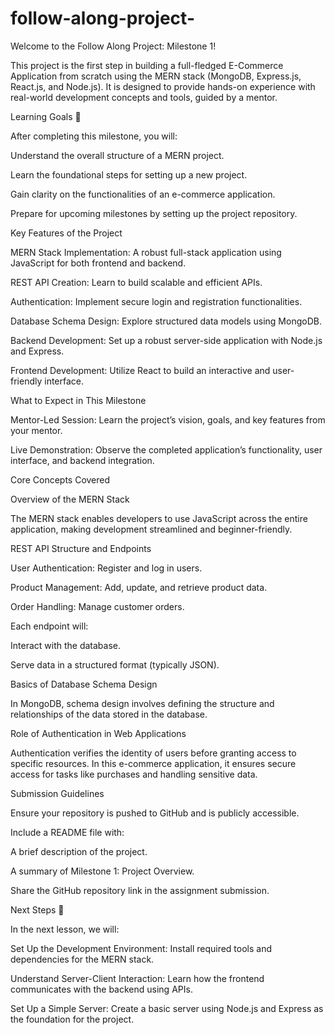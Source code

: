 # follow-along-project-

Welcome to the Follow Along Project: Milestone 1!

This project is the first step in building a full-fledged E-Commerce Application from scratch using the MERN stack (MongoDB, Express.js, React.js, and Node.js). It is designed to provide hands-on experience with real-world development concepts and tools, guided by a mentor.

Learning Goals 🎯

After completing this milestone, you will:

Understand the overall structure of a MERN project.

Learn the foundational steps for setting up a new project.

Gain clarity on the functionalities of an e-commerce application.

Prepare for upcoming milestones by setting up the project repository.

Key Features of the Project

MERN Stack Implementation: A robust full-stack application using JavaScript for both frontend and backend.

REST API Creation: Learn to build scalable and efficient APIs.

Authentication: Implement secure login and registration functionalities.

Database Schema Design: Explore structured data models using MongoDB.

Backend Development: Set up a robust server-side application with Node.js and Express.

Frontend Development: Utilize React to build an interactive and user-friendly interface.

What to Expect in This Milestone

Mentor-Led Session: Learn the project’s vision, goals, and key features from your mentor.

Live Demonstration: Observe the completed application’s functionality, user interface, and backend integration.

Core Concepts Covered

Overview of the MERN Stack

The MERN stack enables developers to use JavaScript across the entire application, making development streamlined and beginner-friendly.

REST API Structure and Endpoints

User Authentication: Register and log in users.

Product Management: Add, update, and retrieve product data.

Order Handling: Manage customer orders.

Each endpoint will:

Interact with the database.

Serve data in a structured format (typically JSON).

Basics of Database Schema Design

In MongoDB, schema design involves defining the structure and relationships of the data stored in the database.

Role of Authentication in Web Applications

Authentication verifies the identity of users before granting access to specific resources. In this e-commerce application, it ensures secure access for tasks like purchases and handling sensitive data.

Submission Guidelines

Ensure your repository is pushed to GitHub and is publicly accessible.

Include a README file with:

A brief description of the project.

A summary of Milestone 1: Project Overview.

Share the GitHub repository link in the assignment submission.

Next Steps 🚀

In the next lesson, we will:

Set Up the Development Environment: Install required tools and dependencies for the MERN stack.

Understand Server-Client Interaction: Learn how the frontend communicates with the backend using APIs.

Set Up a Simple Server: Create a basic server using Node.js and Express as the foundation for the project.
